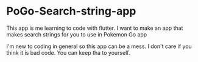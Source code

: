 # PoGo-Search-string-app
This app is me learning to code with flutter. I want to make an app that makes search strings for you to use in Pokemon Go app

I'm new to coding in general so this app can be a mess. I don't care if you think it is bad code. You can keep tha to yourself.
